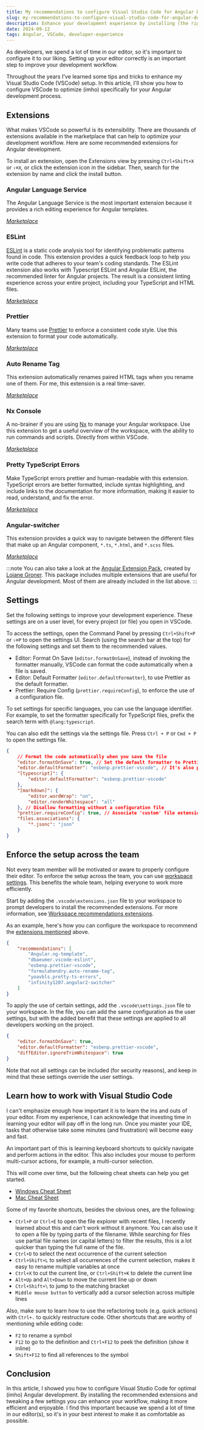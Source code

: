 ```yaml
---
title: My recommendations to configure Visual Studio Code for Angular Development
slug: my-recommendations-to-configure-visual-studio-code-for-angular-development
description: Enhance your development experience by installing (the right) extensions and settings to help you write consistent code in a pleasant way.
date: 2024-09-12
tags: Angular, VSCode, developer-experience
---
```


As developers, we spend a lot of time in our editor, so it's important to configure it to our liking.
Setting up your editor correctly is an important step to improve your development workflow.

Throughout the years I've learned some tips and tricks to enhance my Visual Studio Code (VSCode) setup.
In this article, I'll show you how to configure VSCode to optimize (imho) specifically for your Angular development process.

## Extensions

What makes VSCode so powerful is its extensibility. There are thousands of extensions available in the marketplace that can help to optimize your development workflow.
Here are some recommended extensions for Angular development.

To install an extension, open the Extensions view by pressing `Ctrl+Shift+X` or `⇧⌘X`, or click the extension icon in the sidebar.
Then, search for the extension by name and click the install button.

### Angular Language Service

The Angular Language Service is the most important extension because it provides a rich editing experience for Angular templates.

_[Marketplace](https://marketplace.visualstudio.com/items?itemName=Angular.ng-template)_

### ESLint

[ESLint](https://eslint.org/) is a static code analysis tool for identifying problematic patterns found in code. This extension provides a quick feedback loop to help you write code that adheres to your team's coding standards.
The ESLint extension also works with Typescript ESLint and Angular ESLint, the recommended linter for Angular projects. The result is a consistent linting experience across your entire project, including your TypeScript and HTML files.

_[Marketplace](https://marketplace.visualstudio.com/items?itemName=dbaeumer.vscode-eslint)_

### Prettier

Many teams use [Prettier](https://prettier.io) to enforce a consistent code style.
Use this extension to format your code automatically.

_[Marketplace](https://marketplace.visualstudio.com/items?itemName=esbenp.prettier-vscode)_

### Auto Rename Tag

This extension automatically renames paired HTML tags when you rename one of them.
For me, this extension is a real time-saver.

_[Marketplace](https://marketplace.visualstudio.com/items?itemName=formulahendry.auto-rename-tag)_

### Nx Console

A no-brainer if you are using [Nx](https://nx.dev) to manage your Angular workspace.
Use this extension to get a useful overview of the workspace, with the ability to run commands and scripts. Directly from within VSCode.

_[Marketplace](https://marketplace.visualstudio.com/items?itemName=nrwl.angular-console)_

### Pretty TypeScript Errors

Make TypeScript errors prettier and human-readable with this extension.
TypeScript errors are better formatted, include syntax highlighting, and include links to the documentation for more information, making it easier to read, understand, and fix the error.

_[Marketplace](https://marketplace.visualstudio.com/items?itemName=yoavbls.pretty-ts-errors)_

### Angular-switcher

This extension provides a quick way to navigate between the different files that make up an Angular component, `*.ts`, `*.html`, and `*.scss` files.

_[Marketplace](https://marketplace.visualstudio.com/items?itemName=infinity1207.angular2-switcher)_

:::note
You can also take a look at the [Angular Extension Pack](https://marketplace.visualstudio.com/items?itemName=loiane.angular-extension-pack), created by [Loiane Groner](https://loiane.com/). This package includes multiple extensions that are useful for Angular development. Most of them are already included in the list above.
:::

## Settings

Set the following settings to improve your development experience.
These settings are on a user level, for every project (or file) you open in VSCode.

To access the settings, open the Command Panel by pressing `Ctrl+Shift+P` or `⇧⌘P` to open the settings UI.
Search (using the search bar at the top) for the following settings and set them to the recommended values.

- Editor: Format On Save (`editor.formatOnSave`), instead of invoking the formatter manually, VSCode can format the code automatically when a file is saved.
- Editor: Default Formatter (`editor.defaultFormatter`), to use Prettier as the default formatter.
- Prettier: Require Config (`prettier.requireConfig`), to enforce the use of a configuration file.

To set settings for specific languages, you can use the language identifier. For example, to set the formatter specifically for TypeScript files, prefix the search term with `@lang:typescript`.

You can also edit the settings via the settings file.
Press `Ctrl + P` or `Cmd + P` to open the settings file.

```json:settings.json
{
	// Format the code automatically when you save the file
	"editor.formatOnSave": true, // Set the default formatter to Prettier
	"editor.defaultFormatter": "esbenp.prettier-vscode", // It's also possible to set the default formatter for specific languages
	"[typescript]": {
		"editor.defaultFormatter": "esbenp.prettier-vscode"
	},
	"[markdown]": {
		"editor.wordWrap": "on",
		"editor.renderWhitespace": "all"
	}, // Disallow formatting without a configuration file
	"prettier.requireConfig": true, // Associate 'custom' file extensions to a better-known language to improve the highlighting and formatting
	"files.associations": {
		"*.jsonc": "json"
	}
}
```

## Enforce the setup across the team

Not every team member will be motivated or aware to properly configure their editor.
To enforce the setup across the team, you can use [workspace settings](https://code.visualstudio.com/docs/getstarted/settings#_workspace-settings).
This benefits the whole team, helping everyone to work more efficiently.

Start by adding the `.vscode\extensions.json` file to your workspace to prompt developers to install the recommended extensions.
For more information, see [Workspace recommendations extensions](https://code.visualstudio.com/docs/editor/extension-marketplace#_workspace-recommended-extensions).

As an example, here's how you can configure the workspace to recommend the [extensions mentioned](#extensions) above.

```json:.vscode\extensions.json
{
	"recommendations": [
		"Angular.ng-template",
		"dbaeumer.vscode-eslint",
		"esbenp.prettier-vscode",
		"formulahendry.auto-rename-tag",
		"yoavbls.pretty-ts-errors",
		"infinity1207.angular2-switcher"
	]
}
```

To apply the use of certain settings, add the `.vscode\settings.json` file to your workspace.
In the file, you can add the same configuration as the user settings, but with the added benefit that these settings are applied to all developers working on the project.

```json:.vscode\settings.json
{
	"editor.formatOnSave": true,
	"editor.defaultFormatter": "esbenp.prettier-vscode",
	"diffEditor.ignoreTrimWhitespace": true
}
```

Note that not all settings can be included (for security reasons), and keep in mind that these settings override the user settings.

## Learn how to work with Visual Studio Code

I can't emphasize enough how important it is to learn the ins and outs of your editor.
From my experience, I can acknowledge that investing time in learning your editor will pay off in the long run.
Once you master your IDE, tasks that otherwise take some minutes (and frustration) will become easy and fast.

An important part of this is learning keyboard shortcuts to quickly navigate and perform actions in the editor.
This also includes your mouse to perform multi-cursor actions, for example, a multi-cursor selection.

This will come over time, but the following cheat sheets can help you get started.

- [Windows Cheat Sheet](https://code.visualstudio.com/shortcuts/keyboard-shortcuts-windows.pdf)
- [Mac Cheat Sheet](https://code.visualstudio.com/shortcuts/keyboard-shortcuts-macos.pdf)

Some of my favorite shortcuts, besides the obvious ones, are the following:

- `Ctrl+P` or `Ctrl+E` to open the file explorer with recent files, I recently learned about this and can't work without it anymore. You can also use it to open a file by typing parts of the filename. While searching for files use partial file names (or capital letters) to filter the results, this is a lot quicker than typing the full name of the file.
- `Ctrl+D` to select the next occurrence of the current selection
- `Ctrl+Shift+L` to select all occurrences of the current selection, makes it easy to rename multiple variables at once
- `Ctrl+X` to cut the current line, or `Ctrl+Shift+K` to delete the current line
- `Alt+Up` and `Alt+Down` to move the current line up or down
- `Ctrl+Shift+\` to jump to the matching bracket
- `Middle mouse button` to vertically add a cursor selection across multiple lines

Also, make sure to learn how to use the refactoring tools (e.g. quick actions) with `Ctrl+.` to quickly restructure code.
Other shortcuts that are worthy of mentioning while editing code:

- `F2` to rename a symbol
- `F12` to go to the definition and `Ctrl+F12` to peek the definition (show it inline)
- `Shift+F12` to find all references to the symbol

## Conclusion

In this article, I showed you how to configure Visual Studio Code for optimal (imho) Angular development.
By installing the recommended extensions and tweaking a few settings you can enhance your workflow, making it more efficient and enjoyable.
I find this important because we spend a lot of time in our editor(s), so it's in your best interest to make it as comfortable as possible.
